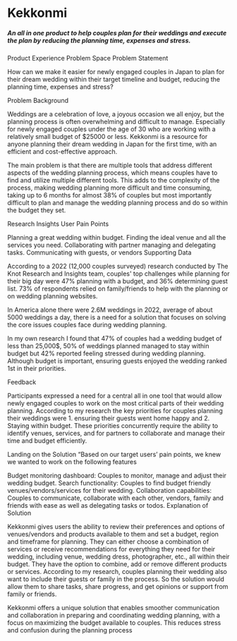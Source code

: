 <h1>Kekkonmi</h1>
<h5>An all in one product to help couples plan for their weddings and execute the plan by reducing the planning time, expenses and stress.</h5>


Product Experience
Problem Space 
Problem Statement  

How can we make it easier for newly engaged couples in Japan to plan for their dream wedding within their target timeline and budget, reducing the planning time, expenses and stress?

Problem Background  

Weddings are a celebration of love, a joyous occasion we all enjoy, but the planning process is often overwhelming and difficult to manage. Especially for newly engaged couples under the age of 30 who are working with a relatively small budget of $25000 or less. Kekkonmi is a resource for anyone planning their dream wedding in Japan for the first time, with an efficient and cost-effective approach.

The main problem is that there are multiple tools that address different aspects of the wedding planning process, which means couples have to find and utilize multiple different tools. This adds to the complexity of the process, making wedding planning more difficult and time consuming, taking up to 6 months for almost 38% of couples but most importantly difficult to plan and manage the wedding planning process and do so within the budget they set.

Research Insights
User Pain Points

Planning a great wedding within budget.
Finding the ideal venue and all the services you need.
Collaborating with partner managing and delegating tasks. 
Communicating with guests, or vendors
Supporting Data

 According to a 2022 (12,000 couples surveyed) research conducted by The Knot Research and Insights team, couples' top challenges while planning for their big day were 47% planning with a budget, and 36% determining guest list. 73% of respondents relied on family/friends to help with the planning or on wedding planning websites.

In America alone there were 2.6M weddings in 2022, average of about 5000 weddings a day, there is a need for a solution that focuses on solving the core issues couples face during wedding planning. 

In my own research I found that 47% of couples had a wedding budget of less than 25,000$, 50% of weddings planned managed to stay within budget but 42% reported feeling stressed during wedding planning. Although budget is important, ensuring guests enjoyed the wedding ranked 1st in their priorities.

Feedback

Participants expressed a need for a central all in one tool that would allow newly engaged couples to work on the most critical parts of their wedding planning. According to my research the key priorities for couples planning their weddings were 1. ensuring their guests went home happy and 2. Staying within budget. These priorities concurrently require the ability to identify venues, services, and for partners to collaborate and manage their time and budget efficiently.

Landing on the Solution
“Based on our target users’ pain points, we knew we wanted to work on the following features

Budget monitoring dashboard: Couples to monitor, manage and adjust their wedding budget.
Search functionality: Couples to find budget friendly venues/vendors/services for their wedding.
Collaboration capabilities: Couples to communicate, collaborate with each other, vendors, family and friends with ease as well as delegating tasks or todos.
Explanation of Solution

Kekkonmi gives users the ability to review their preferences and options of venues/vendors and products available to them and set a budget, region and timeframe for planning. They can either choose a combination of services or receive recommendations for everything they need for their wedding, including venue, wedding dress, photographer, etc., all within their budget. They have the option to combine, add or remove different products or services. According to my research, couples planning their wedding also want to include their guests or family in the process. So the solution would allow them to share tasks, share progress, and get opinions or support from family or friends.

Kekkonmi offers a unique solution that enables smoother communication and collaboration in preparing and coordinating wedding planning, with a focus on maximizing the budget available to couples. This reduces stress and confusion during the planning process
